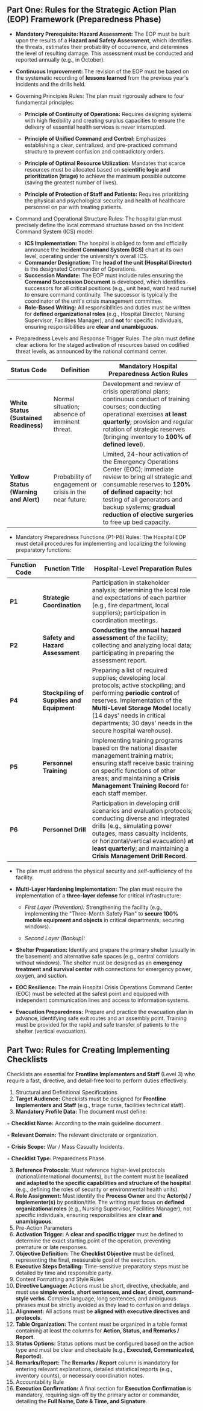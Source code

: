 ## Part One: Rules for the Strategic Action Plan (EOP) Framework (Preparedness Phase)

- **Mandatory Prerequisite: Hazard Assessment:** The EOP must be built upon the results of a **Hazard and Safety Assessment**, which identifies the threats, estimates their probability of occurrence, and determines the level of resulting damage. This assessment must be conducted and reported annually (e.g., in October).

- **Continuous Improvement:** The revision of the EOP must be based on the systematic recording of **lessons learned** from the previous year's incidents and the drills held.

- Governing Principles Rules: The plan must rigorously adhere to four fundamental principles:

  - **Principle of Continuity of Operations:** Requires designing systems with high flexibility and creating surplus capacities to ensure the delivery of essential health services is never interrupted.

  - **Principle of Unified Command and Control:** Emphasizes establishing a clear, centralized, and pre-practiced command structure to prevent confusion and contradictory orders.

  - **Principle of Optimal Resource Utilization:** Mandates that scarce resources must be allocated based on **scientific logic and prioritization (triage)** to achieve the maximum possible outcome (saving the greatest number of lives).

  - **Principle of Protection of Staff and Patients:** Requires prioritizing the physical and psychological security and health of healthcare personnel on par with treating patients.

- Command and Operational Structure Rules: The hospital plan must precisely define the local command structure based on the Incident Command System (ICS) model:

  - **ICS Implementation:** The hospital is obliged to form and officially announce the **Incident Command System (ICS)** chart at its own level, operating under the university's overall ICS.
  - **Commander Designation:** The **head of the unit (Hospital Director)** is the designated Commander of Operations.
  - **Succession Mandate:** The EOP must include rules ensuring the **Command Succession Document** is developed, which identifies successors for all critical positions (e.g., unit head, ward head nurse) to ensure command continuity. The successor is typically the coordinator of the unit's crisis management committee.
  - **Role-Based Writing:** All responsibilities and duties must be written for **defined organizational roles** (e.g., Hospital Director, Nursing Supervisor, Facilities Manager), and **not** for specific individuals, ensuring responsibilities are **clear and unambiguous**.

- Preparedness Levels and Response Trigger Rules: The plan must define clear actions for the staged activation of resources based on codified threat levels, as announced by the national command center.

| Status Code                            | Definition                                              | Mandatory Hospital Preparedness Action Rules                 |
| -------------------------------------- | ------------------------------------------------------- | ------------------------------------------------------------ |
| **White Status (Sustained Readiness)** | Normal situation; absence of imminent threat.           | Development and review of crisis operational plans; continuous conduct of training courses; conducting operational exercises **at least quarterly**; provision and regular rotation of strategic reserves (bringing inventory to **100% of defined level**). |
| **Yellow Status (Warning and Alert)**  | Probability of engagement or crisis in the near future. | Limited, 24-hour activation of the Emergency Operations Center (EOC); immediate review to bring all strategic and consumable reserves to **120% of defined capacity**; hot testing of all generators and backup systems; **gradual reduction of elective surgeries** to free up bed capacity. |

- Mandatory Preparedness Functions (P1-P6) Rules: The Hospital EOP must detail procedures for implementing and localizing the following preparatory functions:

| Function Code | Function Title                            | Hospital-Level Preparation Rules                             |
| ------------- | ----------------------------------------- | ------------------------------------------------------------ |
| **P1**        | **Strategic Coordination**                | Participation in stakeholder analysis; determining the local role and expectations of each partner (e.g., fire department, local suppliers); participation in coordination meetings. |
| **P2**        | **Safety and Hazard Assessment**          | **Conducting the annual hazard assessment** of the facility; collecting and analyzing local data; participating in preparing the assessment report. |
| **P4**        | **Stockpiling of Supplies and Equipment** | Preparing a list of required supplies; developing local protocols; active stockpiling; and performing **periodic control** of reserves. Implementation of the **Multi-Level Storage Model** locally (14 days' needs in critical departments; 30 days' needs in the secure hospital warehouse). |
| **P5**        | **Personnel Training**                    | Implementing training programs based on the national disaster management training matrix; ensuring staff receive basic training on specific functions of other areas; and maintaining a **Crisis Management Training Record** for each staff member. |
| **P6**        | **Personnel Drill**                       | Participation in developing drill scenarios and evaluation protocols; conducting diverse and integrated drills (e.g., simulating power outages, mass casualty incidents, or horizontal/vertical evacuation) **at least quarterly**; and maintaining a **Crisis Management Drill Record**. |



- The plan must address the physical security and self-sufficiency of the facility.

- **Multi-Layer Hardening Implementation:** The plan must require the implementation of a **three-layer defense** for critical infrastructure:

  -   *First Layer (Prevention):* Strengthening the facility (e.g., implementing the "Three-Month Safety Plan" to **secure 100% mobile equipment and objects** in critical departments, securing windows).

  -   *Second Layer (Backup):* 

- **Shelter Preparation:** Identify and prepare the primary shelter (usually in the basement) and alternative safe spaces (e.g., central corridors without windows). The shelter must be designed as an **emergency treatment and survival center** with connections for emergency power, oxygen, and suction.
- **EOC Resilience:** The main Hospital Crisis Operations Command Center (EOC) must be selected at the safest point and equipped with independent communication lines and access to information systems.
- **Evacuation Preparedness:** Prepare and practice the evacuation plan in advance, identifying safe exit routes and an assembly point. Training must be provided for the rapid and safe transfer of patients to the shelter (vertical evacuation).



## Part Two: Rules for Creating Implementing Checklists

Checklists are essential for **Frontline Implementers and Staff** (Level 3) who require a fast, directive, and detail-free tool to perform duties effectively.

1. Structural and Definitional Specifications
2. **Target Audience:** Checklists must be designed for **Frontline Implementers and Staff** (e.g., triage nurse, facilities technical staff).
3. **Mandatory Profile Data:** The document must define:

  ◦ **Checklist Name:** According to the main guideline document.

  ◦ **Relevant Domain:** The relevant directorate or organization.

  ◦ **Crisis Scope:** War / Mass Casualty Incidents.

  ◦ **Checklist Type:** Preparedness Phase.

3. **Reference Protocols:** Must reference higher-level protocols (national/international documents), but the content must be **localized and adapted to the specific capabilities and structure of the hospital** (e.g., defining the roles of security or environmental health units).
4. **Role Assignment:** Must identify the **Process Owner** and the **Actor(s) / Implementer(s)** by position/title. The writing must focus on **defined organizational roles** (e.g., Nursing Supervisor, Facilities Manager), not specific individuals, ensuring responsibilities are **clear and unambiguous**.
5. Pre-Action Parameters
6. **Activation Trigger:** A **clear and specific trigger** must be defined to determine the exact starting point of the operation, preventing premature or late responses.
7. **Objective Definition:** The **Checklist Objective** must be defined, representing the final, measurable goal of the execution.
8. **Executive Steps Detailing:** Time-sensitive preparatory steps must be detailed by time and responsible party.
9. Content Formatting and Style Rules
10. **Directive Language:** Actions must be short, directive, checkable, and must use **simple words, short sentences, and clear, direct, command-style verbs**. Complex language, long sentences, and ambiguous phrases must be strictly avoided as they lead to confusion and delays.
11. **Alignment:** All actions must be **aligned with executive directives and protocols**.
12. **Table Organization:** The content must be organized in a table format containing at least the columns for **Action, Status, and Remarks / Report**.
13. **Status Options:** Status options must be configured based on the action type and must be clear and checkable (e.g., **Executed, Communicated, Reported**).
14. **Remarks/Report:** The **Remarks / Report** column is mandatory for entering relevant explanations, detailed statistical reports (e.g., inventory counts), or necessary coordination notes.
15. Accountability Rule
16. **Execution Confirmation:** A final section for **Execution Confirmation** is mandatory, requiring sign-off by the primary actor or commander, detailing the **Full Name, Date & Time, and Signature**.

